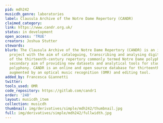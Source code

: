 ```yaml
---
pid: mdh242
musicdh_genre: laboratories
label: Clausula Archive of the Notre Dame Repertory (CANDR)
claimed_category: 
link: https://www.candr.org.uk/
status: in development
open_access: 'TRUE'
creators: Joshua Stutter
stewards: 
blurb: The Clausula Archive of the Notre Dame Repertory (CANDR) is an in-progress
  project with the aim of cataloguing, transcribing and analysing digital facsimiles
  of the thirteenth-century repertory commonly termed Notre Dame polyphony, and a
  secondary aim of providing new datasets and analytical tools for studying medieval
  polyphony. CANDR is an online and open source database for thirteenth-century polyphony,
  augmented by an optical music recognition (OMR) and editing tool.
added_by: Francesca Giannetti
twitter: 
tools_used: OMR
code_repository: https://gitlab.com/candr1
order: '240'
layout: musicdh_item
collection: musicdh
thumbnail: img/derivatives/simple/mdh242/thumbnail.jpg
full: img/derivatives/simple/mdh242/fullwidth.jpg
---
```

